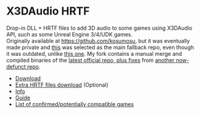 # X3DAudio HRTF

Drop-in DLL + HRTF files to add 3D audio to some games using X3DAudio API, such as some Unreal Engine 3/4/UDK games.  
Originally available at https://github.com/kosumosu, but it was eventually made private and [this](https://github.com/HungryDoctor/x3daudio1_7_hrtf) was selected as the main fallback repo, even though it was outdated, unlike [this one](https://github.com/clayne/x3daudio1_7_hrtf). My fork contains a manual merge and compiled binaries of the [latest official repo, plus fixes](https://github.com/clayne/x3daudio1_7_hrtf/compare/master...ThreeDeeJay:x3daudio1_7_hrtf:master) from [another now-defunct repo](https://github.com/jimmon89/x3daudio1_7_hrtf).

- [Download](https://github.com/ThreeDeeJay/x3daudio1_7_hrtf/releases)
- [Extra HRTF files download](https://kutt.it/FindX3DAudioHRTFHRIR) (Optional)
- [Info](https://airtable.com/appayGNkn3nSuXkaz/shrqognt6657fDCIT/tblNnVIN3hWOpI0sB/viw4qgjmLlrCm7sTK/recQfMQuFbg6TkA4F)   
- [Guide](https://airtable.com/appayGNkn3nSuXkaz/shrUtry8KIFyohJl1/tblNnVIN3hWOpI0sB/viwIZCSU55F9PByA7/recQfMQuFbg6TkA4F)  
- [List of confirmed/potentially compatible games](https://airtable.com/appayGNkn3nSuXkaz/shr27rc9Xlto5EQ6W)  
